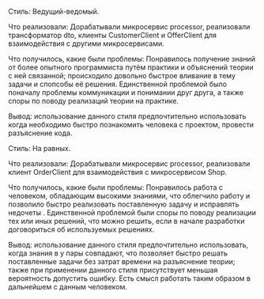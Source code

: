 Стиль: Ведущий-ведомый.

Что реализовали: Дорабатывали микросервис processor, реализовали трансформатор dto, клиенты CustomerClient и OfferClient для взаимодействия с другими микросервисами.

Что получилось, какие были проблемы: Понравилось получение знаний от более опытного программиста путём практики и объяснений теории с ней связанной; происходило довольно быстрое вливание в тему задачи и спопсобы её решения. Единственной проблемой было поначалу проблемы коммуникации и понимании друг друга, а также споры по поводу реализаций теории на практике.

Вывод: использование данного стиля предпочтительно использовать когда необходимо быстро познакомить человека с проектом, провести разъяснение кода.

Стиль: На равных.

Что реализовали: Дорабатывали микросервис processor, реализовали клиент OrderClient для взаимодействия с микросервисом Shop.

Что получилось, какие были проблемы: Понравилось работа с человеком, обладающим высокими знаниями, что облегчило работу и позволило быстро реализовать поставленную задачу и исправлять недочеты . Единственной проблемой были споры по поводу реализации тех или иных решений, что можно решить, если в начале разработки договориться об используемых решениях.

Вывод: использование данного стиля предпочтительно использовать, когда знания в у пары совпадают, что позволяет быстро решать поставленные задачи без затрат времени на разъяснение теории; также при применении данного стиля присутствует меньшая вероятность допустить ошибку. Есть смысл работать таким образом в дальнейшем с данным человеком.
